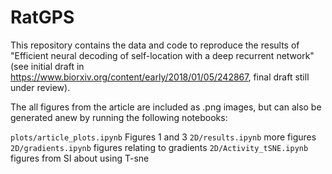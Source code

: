 # RatGPS
This repository contains the data and code to reproduce the results of "Efficient neural decoding of self-location with a deep recurrent network" (see initial draft in https://www.biorxiv.org/content/early/2018/01/05/242867, final draft still under review).

The all figures from the article are included as .png images, but can also be generated anew by running the following notebooks:

``plots/article_plots.ipynb`` Figures 1 and 3
``2D/results.ipynb`` more figures
``2D/gradients.ipynb`` figures relating to gradients
``2D/Activity_tSNE.ipynb`` figures from SI about using T-sne


